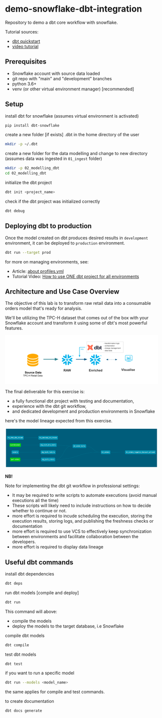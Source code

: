 # demo-snowflake-dbt-integration

Repository to demo a dbt core workflow with snowflake.

Tutorial sources:
 - [dbt quickstart](https://quickstarts.snowflake.com/guide/accelerating_data_teams_with_snowflake_and_dbt_cloud_hands_on_lab/#0)
 - [video tutorial](https://www.youtube.com/watch?v=84RA7TuhCpg&t=587s&ab_channel=SnowflakeDevelopers)

## Prerequisites

- Snowflake account with source data loaded
- git repo with "main" and "development" branches
- python 3.6+
- venv (or other virtual environment manager) [recommended]

## Setup
install dbt for snowflake (assumes virtual environment is activated)
```bash
pip install dbt-snowflake
```
create a new folder [if exists] .dbt in the home directory of the user
```bash
mkdir -p ~/.dbt
```
create a new folder for the data modelling and change to new directory (assumes data was ingested in `01_ingest` folder)
```bash
mkdir -p 02_modelling_dbt
cd 02_modelling_dbt
```
initialize the dbt project
```bash
dbt init <project_name>
```
check if the dbt project was initialized correctly
```bash
dbt debug
```

## Deploying dbt to production

Once the model created on dbt produces desired results in `development` environment, it can be deployed to `production` environment.
```bash
dbt run --target prod
```

for more on managing environments, see:
- Article: [about profiles.yml](https://docs.getdbt.com/docs/core/connect-data-platform/connection-profiles)
- Tutorial Video: [How to use ONE dbt project for all environments](https://www.youtube.com/watch?v=qxFxOBPyZNY&ab_channel=KahanDataSolutions)

## Architecture and Use Case Overview

The objective of this lab is to transform raw retail data into a consumable orders model that's ready for analysis.

We'll be utilizing the TPC-H dataset that comes out of the box with your Snowflake account and transform it using some of dbt's most powerful features.

<img src="repo_resources/readme_resources/00_01_architecture_ and_use_case_overview.png" width="600" align="centre">

The final deliverable for this exercise is:
- a fully functional dbt project with testing and documentation,
- experience with the dbt git workflow, 
- and dedicated development and production environments in Snowflake

here's the model lineage expected from this exercise.

<img src="repo_resources/readme_resources/00_02_model_lineage.png" width="600" align="centre">

**NB!**

Note for implementing the dbt git workflow in professional settings: 

- It may be required to write scripts to automate executions (avoid manual executions all the time)
- These scripts will likely need to include instructions on how to decide whether to continue or not.
- more effort is required to incude scheduling the execution, storing the execution results, storing logs, and publishing the freshness checks or documentation
- more effort is required to use VCS to effectively keep synchronization between environments and facilitate collaboration between the developers.
- more effort is required to display data lineage

## Useful dbt commands

install dbt dependencies
```bash
dbt deps
```
run dbt models [compile and deploy]
```bash
dbt run
```
This command will above:
- compile the models
- deploy the models to the target database, i.e Snowflake

compile dbt models
```bash
dbt compile
```

test dbt models
```bash
dbt test
```

if you want to run a specific model
```bash
dbt run --models <model_name>
```
the same applies for compile and test commands.

to create documentation
```bash
dbt docs generate
```


